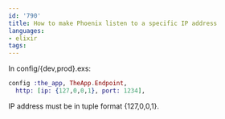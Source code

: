 ```yaml
---
id: '790'
title: How to make Phoenix listen to a specific IP address
languages:
- elixir
tags:
---
```

In config/{dev,prod}.exs:
```elixir
config :the_app, TheApp.Endpoint,
  http: [ip: {127,0,0,1}, port: 1234],
```

IP address must be in tuple format {127,0,0,1}.
